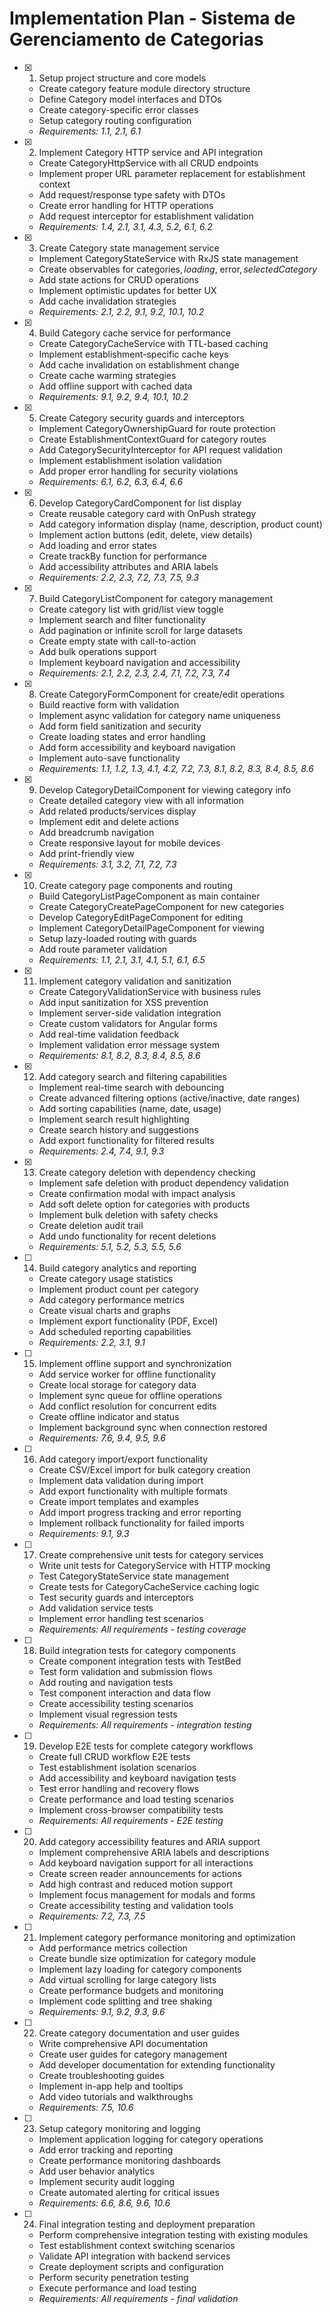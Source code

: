 # Implementation Plan - Sistema de Gerenciamento de Categorias

- [x] 1. Setup project structure and core models
  - Create category feature module directory structure
  - Define Category model interfaces and DTOs
  - Create category-specific error classes
  - Setup category routing configuration
  - _Requirements: 1.1, 2.1, 6.1_

- [x] 2. Implement Category HTTP service and API integration
  - Create CategoryHttpService with all CRUD endpoints
  - Implement proper URL parameter replacement for establishment context
  - Add request/response type safety with DTOs
  - Create error handling for HTTP operations
  - Add request interceptor for establishment validation
  - _Requirements: 1.4, 2.1, 3.1, 4.3, 5.2, 6.1, 6.2_

- [x] 3. Create Category state management service
  - Implement CategoryStateService with RxJS state management
  - Create observables for categories$, loading$, error$, selectedCategory$
  - Add state actions for CRUD operations
  - Implement optimistic updates for better UX
  - Add cache invalidation strategies
  - _Requirements: 2.1, 2.2, 9.1, 9.2, 10.1, 10.2_

- [x] 4. Build Category cache service for performance
  - Create CategoryCacheService with TTL-based caching
  - Implement establishment-specific cache keys
  - Add cache invalidation on establishment change
  - Create cache warming strategies
  - Add offline support with cached data
  - _Requirements: 9.1, 9.2, 9.4, 10.1, 10.2_

- [x] 5. Create Category security guards and interceptors
  - Implement CategoryOwnershipGuard for route protection
  - Create EstablishmentContextGuard for category routes
  - Add CategorySecurityInterceptor for API request validation
  - Implement establishment isolation validation
  - Add proper error handling for security violations
  - _Requirements: 6.1, 6.2, 6.3, 6.4, 6.6_

- [x] 6. Develop CategoryCardComponent for list display
  - Create reusable category card with OnPush strategy
  - Add category information display (name, description, product count)
  - Implement action buttons (edit, delete, view details)
  - Add loading and error states
  - Create trackBy function for performance
  - Add accessibility attributes and ARIA labels
  - _Requirements: 2.2, 2.3, 7.2, 7.3, 7.5, 9.3_

- [x] 7. Build CategoryListComponent for category management
  - Create category list with grid/list view toggle
  - Implement search and filter functionality
  - Add pagination or infinite scroll for large datasets
  - Create empty state with call-to-action
  - Add bulk operations support
  - Implement keyboard navigation and accessibility
  - _Requirements: 2.1, 2.2, 2.3, 2.4, 7.1, 7.2, 7.3, 7.4_

- [x] 8. Create CategoryFormComponent for create/edit operations
  - Build reactive form with validation
  - Implement async validation for category name uniqueness
  - Add form field sanitization and security
  - Create loading states and error handling
  - Add form accessibility and keyboard navigation
  - Implement auto-save functionality
  - _Requirements: 1.1, 1.2, 1.3, 4.1, 4.2, 7.2, 7.3, 8.1, 8.2, 8.3, 8.4, 8.5, 8.6_

- [x] 9. Develop CategoryDetailComponent for viewing category info
  - Create detailed category view with all information
  - Add related products/services display
  - Implement edit and delete actions
  - Add breadcrumb navigation
  - Create responsive layout for mobile devices
  - Add print-friendly view
  - _Requirements: 3.1, 3.2, 7.1, 7.2, 7.3_

- [x] 10. Create category page components and routing
  - Build CategoryListPageComponent as main container
  - Create CategoryCreatePageComponent for new categories
  - Develop CategoryEditPageComponent for editing
  - Implement CategoryDetailPageComponent for viewing
  - Setup lazy-loaded routing with guards
  - Add route parameter validation
  - _Requirements: 1.1, 2.1, 3.1, 4.1, 5.1, 6.1, 6.5_

- [x] 11. Implement category validation and sanitization
  - Create CategoryValidationService with business rules
  - Add input sanitization for XSS prevention
  - Implement server-side validation integration
  - Create custom validators for Angular forms
  - Add real-time validation feedback
  - Implement validation error message system
  - _Requirements: 8.1, 8.2, 8.3, 8.4, 8.5, 8.6_

- [x] 12. Add category search and filtering capabilities
  - Implement real-time search with debouncing
  - Create advanced filtering options (active/inactive, date ranges)
  - Add sorting capabilities (name, date, usage)
  - Implement search result highlighting
  - Create search history and suggestions
  - Add export functionality for filtered results
  - _Requirements: 2.4, 7.4, 9.1, 9.3_

- [x] 13. Create category deletion with dependency checking
  - Implement safe deletion with product dependency validation
  - Create confirmation modal with impact analysis
  - Add soft delete option for categories with products
  - Implement bulk deletion with safety checks
  - Create deletion audit trail
  - Add undo functionality for recent deletions
  - _Requirements: 5.1, 5.2, 5.3, 5.5, 5.6_

- [ ] 14. Build category analytics and reporting
  - Create category usage statistics
  - Implement product count per category
  - Add category performance metrics
  - Create visual charts and graphs
  - Implement export functionality (PDF, Excel)
  - Add scheduled reporting capabilities
  - _Requirements: 2.2, 3.1, 9.1_

- [ ] 15. Implement offline support and synchronization
  - Add service worker for offline functionality
  - Create local storage for category data
  - Implement sync queue for offline operations
  - Add conflict resolution for concurrent edits
  - Create offline indicator and status
  - Implement background sync when connection restored
  - _Requirements: 7.6, 9.4, 9.5, 9.6_

- [ ] 16. Add category import/export functionality
  - Create CSV/Excel import for bulk category creation
  - Implement data validation during import
  - Add export functionality with multiple formats
  - Create import templates and examples
  - Add import progress tracking and error reporting
  - Implement rollback functionality for failed imports
  - _Requirements: 9.1, 9.3_

- [ ] 17. Create comprehensive unit tests for category services
  - Write unit tests for CategoryService with HTTP mocking
  - Test CategoryStateService state management
  - Create tests for CategoryCacheService caching logic
  - Test security guards and interceptors
  - Add validation service tests
  - Implement error handling test scenarios
  - _Requirements: All requirements - testing coverage_

- [ ] 18. Build integration tests for category components
  - Create component integration tests with TestBed
  - Test form validation and submission flows
  - Add routing and navigation tests
  - Test component interaction and data flow
  - Create accessibility testing scenarios
  - Implement visual regression tests
  - _Requirements: All requirements - integration testing_

- [ ] 19. Develop E2E tests for complete category workflows
  - Create full CRUD workflow E2E tests
  - Test establishment isolation scenarios
  - Add accessibility and keyboard navigation tests
  - Test error handling and recovery flows
  - Create performance and load testing scenarios
  - Implement cross-browser compatibility tests
  - _Requirements: All requirements - E2E testing_

- [ ] 20. Add category accessibility features and ARIA support
  - Implement comprehensive ARIA labels and descriptions
  - Add keyboard navigation support for all interactions
  - Create screen reader announcements for actions
  - Add high contrast and reduced motion support
  - Implement focus management for modals and forms
  - Create accessibility testing and validation tools
  - _Requirements: 7.2, 7.3, 7.5_

- [ ] 21. Implement category performance monitoring and optimization
  - Add performance metrics collection
  - Create bundle size optimization for category module
  - Implement lazy loading for category components
  - Add virtual scrolling for large category lists
  - Create performance budgets and monitoring
  - Implement code splitting and tree shaking
  - _Requirements: 9.1, 9.2, 9.3, 9.6_

- [ ] 22. Create category documentation and user guides
  - Write comprehensive API documentation
  - Create user guides for category management
  - Add developer documentation for extending functionality
  - Create troubleshooting guides
  - Implement in-app help and tooltips
  - Add video tutorials and walkthroughs
  - _Requirements: 7.5, 10.6_

- [ ] 23. Setup category monitoring and logging
  - Implement application logging for category operations
  - Add error tracking and reporting
  - Create performance monitoring dashboards
  - Add user behavior analytics
  - Implement security audit logging
  - Create automated alerting for critical issues
  - _Requirements: 6.6, 8.6, 9.6, 10.6_

- [ ] 24. Final integration testing and deployment preparation
  - Perform comprehensive integration testing with existing modules
  - Test establishment context switching scenarios
  - Validate API integration with backend services
  - Create deployment scripts and configuration
  - Perform security penetration testing
  - Execute performance and load testing
  - _Requirements: All requirements - final validation_
